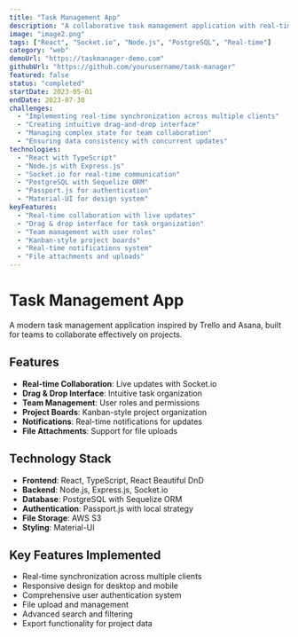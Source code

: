 ```yaml
---
title: "Task Management App"
description: "A collaborative task management application with real-time updates, team collaboration features, and intuitive drag-and-drop interface."
image: "image2.png"
tags: ["React", "Socket.io", "Node.js", "PostgreSQL", "Real-time"]
category: "web"
demoUrl: "https://taskmanager-demo.com"
githubUrl: "https://github.com/yourusername/task-manager"
featured: false
status: "completed"
startDate: 2023-05-01
endDate: 2023-07-30
challenges:
  - "Implementing real-time synchronization across multiple clients"
  - "Creating intuitive drag-and-drop interface"
  - "Managing complex state for team collaboration"
  - "Ensuring data consistency with concurrent updates"
technologies:
  - "React with TypeScript"
  - "Node.js with Express.js"
  - "Socket.io for real-time communication"
  - "PostgreSQL with Sequelize ORM"
  - "Passport.js for authentication"
  - "Material-UI for design system"
keyFeatures:
  - "Real-time collaboration with live updates"
  - "Drag & drop interface for task organization"
  - "Team management with user roles"
  - "Kanban-style project boards"
  - "Real-time notifications system"
  - "File attachments and uploads"
---
```


# Task Management App

A modern task management application inspired by Trello and Asana, built for teams to collaborate effectively on projects.

## Features

- **Real-time Collaboration**: Live updates with Socket.io
- **Drag & Drop Interface**: Intuitive task organization
- **Team Management**: User roles and permissions
- **Project Boards**: Kanban-style project organization
- **Notifications**: Real-time notifications for updates
- **File Attachments**: Support for file uploads

## Technology Stack

- **Frontend**: React, TypeScript, React Beautiful DnD
- **Backend**: Node.js, Express.js, Socket.io
- **Database**: PostgreSQL with Sequelize ORM
- **Authentication**: Passport.js with local strategy
- **File Storage**: AWS S3
- **Styling**: Material-UI

## Key Features Implemented

- Real-time synchronization across multiple clients
- Responsive design for desktop and mobile
- Comprehensive user authentication system
- File upload and management
- Advanced search and filtering
- Export functionality for project data
